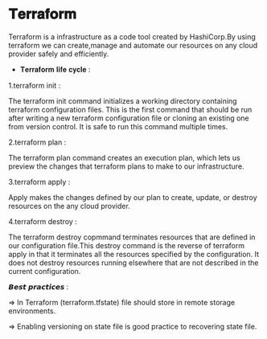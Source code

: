 #  𝐓𝐞𝐫𝐫𝐚𝐟𝐨𝐫𝐦

Terraform is a infrastructure as a code tool created by HashiCorp.By using terraform we can create,manage and automate our resources on any cloud provider safely and efficiently.

* 𝐓𝐞𝐫𝐫𝐚𝐟𝐨𝐫𝐦 𝐥𝐢𝐟𝐞 𝐜𝐲𝐜𝐥𝐞 :


1.terraform init :

The terraform init command initializes a working directory containing terraform configuration files. This is the first command that should be run after writing a new terraform configuration file or cloning an existing one from version control. It is safe to run this command multiple times.



2.terraform plan :

The terraform plan command creates an execution plan, which lets us preview the changes that terraform plans to make to our infrastructure.



3.terraform apply :

Apply makes the changes defined by our plan to create, update, or destroy resources on the any cloud provider.



4.terraform destroy :

The terraform destroy copmmand terminates resources that are defined in our configuration file.This destroy command is the reverse of terraform apply in that it terminates all the resources specified by the configuration. It does not destroy resources running elsewhere that are not described in the current configuration.



𝘽𝙚𝙨𝙩 𝙥𝙧𝙖𝙘𝙩𝙞𝙘𝙚𝙨 :

=> In Terraform (terraform.tfstate) file should store in remote storage environments.


=> Enabling versioning on state file is good practice to recovering state file.
